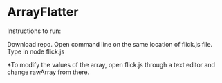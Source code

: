 # ArrayFlatter

Instructions to run:

Download repo.
Open command line on the same location of flick.js file.
Type in node flick.js

*To modify the values of the array, open flick.js through a text editor and change rawArray from there.
